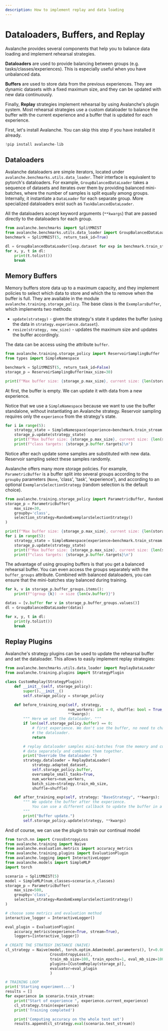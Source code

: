 ```yaml
---
description: How to implement replay and data loading
---
```


# Dataloaders, Buffers, and Replay

Avalanche provides several components that help you to balance data loading and implement rehearsal strategies.

**Dataloaders** are used to provide balancing between groups (e.g. tasks/classes/experiences). This is especially useful when you have unbalanced data.

**Buffers** are used to store data from the previous experiences. They are dynamic datasets with a fixed maximum size, and they can be updated with new data continuously.

Finally, **Replay** strategies implement rehearsal by using Avalanche's plugin system. Most rehearsal strategies use a custom dataloader to balance the buffer with the current experience and a buffer that is updated for each experience.

First, let's install Avalanche. You can skip this step if you have installed it already.

```python
!pip install avalanche-lib
```

## Dataloaders

Avalanche dataloaders are simple iterators, located under `avalanche.benchmarks.utils.data_loader`. Their interface is equivalent to pytorch's dataloaders. For example, `GroupBalancedDataLoader` takes a sequence of datasets and iterates over them by providing balanced mini-batches, where the number of samples is split equally among groups. Internally, it instantiate a `DataLoader` for each separate group. More specialized dataloaders exist such as `TaskBalancedDataLoader`.

All the dataloaders accept keyword arguments (`**kwargs`) that are passed directly to the dataloaders for each group.

```python
from avalanche.benchmarks import SplitMNIST
from avalanche.benchmarks.utils.data_loader import GroupBalancedDataLoader
benchmark = SplitMNIST(5, return_task_id=True)

dl = GroupBalancedDataLoader([exp.dataset for exp in benchmark.train_stream], batch_size=4)
for x, y, t in dl:
    print(t.tolist())
    break
```

## Memory Buffers

Memory buffers store data up to a maximum capacity, and they implement policies to select which data to store and which the to remove when the buffer is full. They are available in the module `avalanche.training.storage_policy`. The base class is the `ExemplarsBuffer`, which implements two methods:

* `update(strategy)` - given the strategy's state it updates the buffer (using the data in `strategy.experience.dataset`).
* `resize(strategy, new_size)` - updates the maximum size and updates the buffer accordingly.

The data can be access using the attribute `buffer`.

```python
from avalanche.training.storage_policy import ReservoirSamplingBuffer
from types import SimpleNamespace

benchmark = SplitMNIST(5, return_task_id=False)
storage_p = ReservoirSamplingBuffer(max_size=30)

print(f"Max buffer size: {storage_p.max_size}, current size: {len(storage_p.buffer)}")
```

At first, the buffer is empty. We can update it with data from a new experience.

Notice that we use a `SimpleNamespace` because we want to use the buffer standalone, without instantiating an Avalanche strategy. Reservoir sampling requires only the `experience` from the strategy's state.

```python
for i in range(5):
    strategy_state = SimpleNamespace(experience=benchmark.train_stream[i])
    storage_p.update(strategy_state)
    print(f"Max buffer size: {storage_p.max_size}, current size: {len(storage_p.buffer)}")
    print(f"class targets: {storage_p.buffer.targets}\n")
```

Notice after each update some samples are substituted with new data. Reservoir sampling select these samples randomly.

Avalanche offers many more storage policies. For example, `ParametricBuffer` is a buffer split into several groups according to the `groupby` parameters (`None`, 'class', 'task', 'experience'), and according to an optional `ExemplarsSelectionStrategy` (random selection is the default choice).

```python
from avalanche.training.storage_policy import ParametricBuffer, RandomExemplarsSelectionStrategy
storage_p = ParametricBuffer(
    max_size=30,
    groupby='class',
    selection_strategy=RandomExemplarsSelectionStrategy()
)

print(f"Max buffer size: {storage_p.max_size}, current size: {len(storage_p.buffer)}")
for i in range(5):
    strategy_state = SimpleNamespace(experience=benchmark.train_stream[i])
    storage_p.update(strategy_state)
    print(f"Max buffer size: {storage_p.max_size}, current size: {len(storage_p.buffer)}")
    print(f"class targets: {storage_p.buffer.targets}\n")
```

The advantage of using grouping buffers is that you get a balanced rehearsal buffer. You can even access the groups separately with the `buffer_groups` attribute. Combined with balanced dataloaders, you can ensure that the mini-batches stay balanced during training.

```python
for k, v in storage_p.buffer_groups.items():
    print(f"(group {k}) -> size {len(v.buffer)}")
```

```python
datas = [v.buffer for v in storage_p.buffer_groups.values()]
dl = GroupBalancedDataLoader(datas)

for x, y, t in dl:
    print(y.tolist())
    break
```

## Replay Plugins

Avalanche's strategy plugins can be used to update the rehearsal buffer and set the dataloader. This allows to easily implement replay strategies:

```python
from avalanche.benchmarks.utils.data_loader import ReplayDataLoader
from avalanche.training.plugins import StrategyPlugin

class CustomReplay(StrategyPlugin):
    def __init__(self, storage_policy):
        super().__init__()
        self.storage_policy = storage_policy

    def before_training_exp(self, strategy,
                            num_workers: int = 0, shuffle: bool = True,
                            **kwargs):
        """ Here we set the dataloader. """
        if len(self.storage_policy.buffer) == 0:
            # first experience. We don't use the buffer, no need to change
            # the dataloader.
            return

        # replay dataloader samples mini-batches from the memory and current
        # data separately and combines them together.
        print("Override the dataloader.")
        strategy.dataloader = ReplayDataLoader(
            strategy.adapted_dataset,
            self.storage_policy.buffer,
            oversample_small_tasks=True,
            num_workers=num_workers,
            batch_size=strategy.train_mb_size,
            shuffle=shuffle)

    def after_training_exp(self, strategy: "BaseStrategy", **kwargs):
        """ We update the buffer after the experience.
            You can use a different callback to update the buffer in a different place
        """
        print("Buffer update.")
        self.storage_policy.update(strategy, **kwargs)
```

And of course, we can use the plugin to train our continual model

```python
from torch.nn import CrossEntropyLoss
from avalanche.training import Naive
from avalanche.evaluation.metrics import accuracy_metrics
from avalanche.training.plugins import EvaluationPlugin
from avalanche.logging import InteractiveLogger
from avalanche.models import SimpleMLP
import torch

scenario = SplitMNIST(5)
model = SimpleMLP(num_classes=scenario.n_classes)
storage_p = ParametricBuffer(
    max_size=500,
    groupby='class',
    selection_strategy=RandomExemplarsSelectionStrategy()
)

# choose some metrics and evaluation method
interactive_logger = InteractiveLogger()

eval_plugin = EvaluationPlugin(
    accuracy_metrics(experience=True, stream=True),
    loggers=[interactive_logger])

# CREATE THE STRATEGY INSTANCE (NAIVE)
cl_strategy = Naive(model, torch.optim.Adam(model.parameters(), lr=0.001),
                    CrossEntropyLoss(),
                    train_mb_size=100, train_epochs=1, eval_mb_size=100,
                    plugins=[CustomReplay(storage_p)],
                    evaluator=eval_plugin
                    )

# TRAINING LOOP
print('Starting experiment...')
results = []
for experience in scenario.train_stream:
    print("Start of experience ", experience.current_experience)
    cl_strategy.train(experience)
    print('Training completed')

    print('Computing accuracy on the whole test set')
    results.append(cl_strategy.eval(scenario.test_stream))
```
